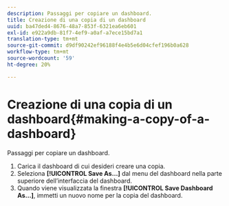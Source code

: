 ```yaml
---
description: Passaggi per copiare un dashboard.
title: Creazione di una copia di un dashboard
uuid: ba47ded4-8676-48a7-853f-6321ea6eb601
exl-id: e922a9db-81f7-4ef9-a0af-a7ece15bd7a1
translation-type: tm+mt
source-git-commit: d9df90242ef96188f4e4b5e6d04cfef196b0a628
workflow-type: tm+mt
source-wordcount: '59'
ht-degree: 20%

---
```


# Creazione di una copia di un dashboard{#making-a-copy-of-a-dashboard}

Passaggi per copiare un dashboard.

1. Carica il dashboard di cui desideri creare una copia.
1. Seleziona **[!UICONTROL Save As…]** dal menu del dashboard nella parte superiore dell’interfaccia del dashboard.
1. Quando viene visualizzata la finestra **[!UICONTROL Save Dashboard As…]**, immetti un nuovo nome per la copia del dashboard.
